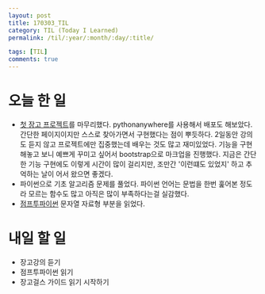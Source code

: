 ```yaml
---
layout: post
title: 170303_TIL
category: TIL (Today I Learned)
permalink: /til/:year/:month/:day/:title/

tags: [TIL]
comments: true
---
```

# 오늘 한 일
- [첫 장고 프로젝트](http://siwabada.pythonanywhere.com/)를 마무리했다. pythonanywhere를 사용해서 배포도 해보았다. 간단한 페이지이지만 스스로 찾아가면서 구현했다는 점이 뿌듯하다. 2일동안 강의도 듣지 않고 프로젝트에만 집중했는데 배우는 것도 많고 재미있었다. 기능을 구현해놓고 보니 예쁘게 꾸미고 싶어서 bootstrap으로 마크업을 진행했다. 지금은 간단한 기능 구현에도 이렇게 시간이 많이 걸리지만, 조만간 '이런떄도 있었지' 하고 추억하는 날이 어서 왔으면 좋겠다.
- 파이썬으로 기초 알고리즘 문제를 풀었다. 파이썬 언어는 문법을 한번 훑어본 정도라 모르는 함수도 많고 아직은 많이 부족하다는걸 실감했다.
- [점프투파이썬](https://wikidocs.net/13) 문자열 자료형 부분을 읽었다.


# 내일 할 일
- 장고강의 듣기
- 점프투파이썬 읽기
- 장고걸스 가이드 읽기 시작하기
